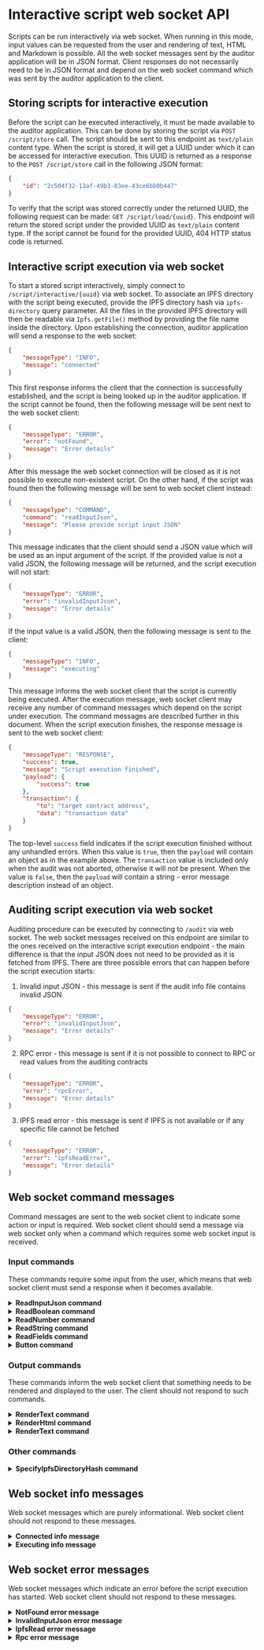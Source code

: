 # Interactive script web socket API

Scripts can be run interactively via web socket. When running in this mode, input values can be requested from the user
and rendering of text, HTML and Markdown is possible. All the web socket messages sent by the auditor application will
be in JSON format. Client responses do not necessarily need to be in JSON format and depend on the web socket command
which was sent by the auditor application to the client.

## Storing scripts for interactive execution

Before the script can be executed interactively, it must be made available to the auditor application. This can be done
by storing the script via `POST /script/store` call. The script should be sent to this endpoint as `text/plain` content
type. When the script is stored, it will get a UUID under which it can be accessed for interactive execution. This UUID
is returned as a response to the `POST /script/store` call in the following JSON format:

```json
{
    "id": "2c504f32-13af-49b3-83ee-43ce6bb0b447"
}
```

To verify that the script was stored correctly under the returned UUID, the following request can be made:
`GET /script/load/{uuid}`. This endpoint will return the stored script under the provided UUID as `text/plain` content
type. If the script cannot be found for the provided UUID, 404 HTTP status code is returned.

## Interactive script execution via web socket

To start a stored script interactively, simply connect to `/script/interactive/{uuid}` via web socket. To associate an
IPFS directory with the script being executed, provide the IPFS directory hash via `ipfs-directory` query parameter. All
the files in the provided IPFS directory will then be readable via `Ipfs.getFile()` method by providing the file name
inside the directory. Upon establishing the connection, auditor application will send a response to the web socket:

```json
{
    "messageType": "INFO",
    "message": "connected"
}
```

This first response informs the client that the connection is successfully established, and the script is being looked
up in the auditor application. If the script cannot be found, then the following message will be sent next to the web
socket client:

```json
{
    "messageType": "ERROR",
    "error": "notFound",
    "message": "Error details"
}
```

After this message the web socket connection will be closed as it is not possible to execute non-existent script. On the
other hand, if the script was found then the following message will be sent to web socket client instead:

```json
{
    "messageType": "COMMAND",
    "command": "readInputJson",
    "message": "Please provide script input JSON"
}
```

This message indicates that the client should send a JSON value which will be used as an input argument of the script.
If the provided value is not a valid JSON, the following message will be returned, and the script execution will not
start:

```json
{
    "messageType": "ERROR",
    "error": "invalidInputJson",
    "message": "Error details"
}
```

If the input value is a valid JSON, then the following message is sent to the client:

```json
{
    "messageType": "INFO",
    "message": "executing"
}
```

This message informs the web socket client that the script is currently being executed. After the execution message, web
socket client may receive any number of command messages which depend on the script under execution. The command
messages are described further in this document. When the script execution finishes, the response message is sent to the
web socket client:

```json
{
    "messageType": "RESPONSE",
    "success": true,
    "message": "Script execution finished",
    "payload": {
        "success": true
    },
    "transaction": {
        "to": "target contract address",
        "data": "transaction data"
    }
}
```

The top-level `success` field indicates if the script execution finished without any unhandled errors. When this value
is `true`, then the `payload` will contain an object as in the example above. The `transaction` value is included only
when the audit was not aborted, otherwise it will not be present. When the value is `false`, then the `payload` will
contain a string - error message description instead of an object.

## Auditing script execution via web socket

Auditing procedure can be executed by connecting to `/audit` via web socket. The web socket messages received on this
endpoint are similar to the ones received on the interactive script execution endpoint - the main difference is that the
input JSON does not need to be provided as it is fetched from IPFS. There are three possible errors that can happen
before the script execution starts:

1) Invalid input JSON - this message is sent if the audit info file contains invalid JSON

```json
{
    "messageType": "ERROR",
    "error": "invalidInputJson",
    "message": "Error details"
}
```

2) RPC error - this message is sent if it is not possible to connect to RPC or read values from the auditing contracts

```json
{
    "messageType": "ERROR",
    "error": "rpcError",
    "message": "Error details"
}
```

3) IPFS read error - this message is sent if IPFS is not available or if any specific file cannot be fetched

```json
{
    "messageType": "ERROR",
    "error": "ipfsReadError",
    "message": "Error details"
}
```

## Web socket command messages

Command messages are sent to the web socket client to indicate some action or input is required. Web socket client
should send a message via web socket only when a command which requires some web socket input is received.

### Input commands

These commands require some input from the user, which means that web socket client must send a response when it becomes
available.

<details>
<summary><b>ReadInputJson command</b></summary>

Requests the script input JSON from the user. This message is sent only once when the script is being executed
interactively - before the script is executed. Web socket message:

```json
{
    "messageType": "COMMAND",
    "command": "readInputJson",
    "message": "Please provide script input JSON"
}
```

Response: web socket client should send a valid JSON value. This can be a JSON array, object, string, number, boolean or
null.

</details>

<details>
<summary><b>ReadBoolean command</b></summary>

Requests boolean input from the user. Web socket message:

```json
{
    "messageType": "COMMAND",
    "command": "readBoolean",
    "message": "Message to display to the user"
}
```

Response: web socket client should send a raw (non-quoted) string containing either `true` or `false`, depending on the
user input.

</details>

<details>
<summary><b>ReadNumber command</b></summary>

Requests number input from the user. Web socket message:

```json
{
    "messageType": "COMMAND",
    "command": "readNumber",
    "message": "Message to display to the user"
}
```

Response: web socket client should send a number which was provided by the user.

</details>

<details>
<summary><b>ReadString command</b></summary>

Requests string input from the user. Web socket message:

```json
{
    "messageType": "COMMAND",
    "command": "readString",
    "message": "Message to display to the user"
}
```

Response: web socket client should send a raw (non-quoted) string which was provided by the user.

</details>

<details>
<summary><b>ReadFields command</b></summary>

Requests multiple inputs from the user. Web socket message:

```json
{
    "messageType": "COMMAND",
    "command": "readFields",
    "message": "Message to display to the user",
    "fields": [
        {
            "type": "BOOLEAN",
            "name": "booleanField",
            "description": "Boolean field description for the user"
        },
        {
            "type": "NUMBER",
            "name": "numberField",
            "description": "Number field description for the user"
        },
        {
            "type": "STRING",
            "name": "stringField",
            "description": "String field description for the user"
        }
    ]
}
```

Response: web socket client should send one message for each of the objects in the `fields` array. The order of the
messages must match the order of the fields in the array. For the example message above, web socket client should send
three messages: first a boolean, then a number and finally a string. The `fields` array can contain any number of
objects which describe the required input fields, not only three as shown above. The available field types are:
`BOOLEAN`, `NUMBER` and `STRING`. The `name` value will be the identifier of the field in the running script, which
should not be important to the web socket client, and it can be ignored. Each field has its `descritpion` which should
be displayed to the user. The `message` top-level field acts as a general message the user should see when being
prompted to input the specified fields.

</details>

<details>
<summary><b>Button command</b></summary>

Requests button click from the user. Web socket message:

```json
{
    "messageType": "COMMAND",
    "command": "button",
    "message": "Button message"
}
```

Response: web socket client should send any value when the user clicks on the button.

</details>

### Output commands

These commands inform the web socket client that something needs to be rendered and displayed to the user. The client
should not respond to such commands.

<details>
<summary><b>RenderText command</b></summary>

Requests rendering of the provided text. Web socket message:

```json
{
    "messageType": "COMMAND",
    "command": "renderText",
    "text": "Text to render"
}
```

No response should be sent by the web socket client.

</details>

<details>
<summary><b>RenderHtml command</b></summary>

Requests rendering of the provided HTML. Web socket message:

```json
{
    "messageType": "COMMAND",
    "command": "renderHtml",
    "text": "<p>HTML to render</p>"
}
```

No response should be sent by the web socket client.

</details>

<details>
<summary><b>RenderText command</b></summary>

Requests rendering of the provided Markdown. Web socket message:

```json
{
    "messageType": "COMMAND",
    "command": "renderMarkdown",
    "text": "## Markdown to render"
}
```

No response should be sent by the web socket client.

</details>

### Other commands

<details>
<summary><b>SpecifyIpfsDirectoryHash command</b></summary>

Requests IPFS hash of a directory which will be set as audit result directory. This command can only be received once
per web socket client connection. Web socket message:

```json
{
    "messageType": "COMMAND",
    "command": "specifyIpfsDirectoryHash",
    "payload": {
        "success": true
    }
}
```

Response: web socket client should send IPFS hash of the directory which should be set as audit result directory.

</details>

## Web socket info messages

Web socket messages which are purely informational. Web socket client should not respond to these messages.

<details>
<summary><b>Connected info message</b></summary>

Sent after successfully opening the web socket connection. Web socket message:

```json
{
    "messageType": "INFO",
    "message": "connected"
}
```

No response should be sent by the web socket client.

</details>

<details>
<summary><b>Executing info message</b></summary>

Send to indicate that the script execution has started. Web socket message:

```json
{
    "messageType": "INFO",
    "message": "executing"
}
```

No response should be sent by the web socket client.

</details>

## Web socket error messages

Web socket messages which indicate an error before the script execution has started. Web socket client should not
respond to these messages.

<details>
<summary><b>NotFound error message</b></summary>

Indicates that the requested script cannot be found. Web socket message:

```json
{
    "messageType": "ERROR",
    "error": "notFound",
    "message": "Error details"
}
```

No response should be sent by the web socket client.

</details>

<details>
<summary><b>InvalidInputJson error message</b></summary>

Indicates that the provided script input JSON is invalid. Web socket message:

```json
{
    "messageType": "ERROR",
    "error": "invalidInputJson",
    "message": "Error details"
}
```

No response should be sent by the web socket client.

</details>

<details>
<summary><b>IpfsRead error message</b></summary>

Indicates that IPFS is not reachable, or that a file cannot be found on IPFS. Web socket message:

```json
{
    "messageType": "ERROR",
    "error": "ipfsReadError",
    "message": "Error details"
}
```

No response should be sent by the web socket client.

</details>

<details>
<summary><b>Rpc error message</b></summary>

Indicates that RPC is not reachable, or that contract cannot be read. Web socket message:

```json
{
    "messageType": "ERROR",
    "error": "rpcError",
    "message": "Error details"
}
```

No response should be sent by the web socket client.

</details>
